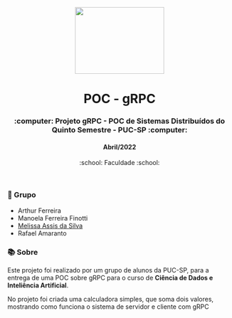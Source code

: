<p align="center">
  <img src=https://blog.postman.com/wp-content/uploads/2023/11/What-is-gRPC_.jpg" width="200" height="150">
</p>

<h1 align="center">POC - gRPC</h1>

<h3 align="center">:computer: Projeto gRPC - POC de Sistemas Distribuídos do Quinto Semestre - PUC-SP :computer: </h3>
<h4 align="center">Abril/2022</h4>
<p align='center'> :school: Faculdade :school: </p>
 
  </br>

### :dancers: Grupo
- Arthur Ferreira
- Manoela Ferreira Finotti
- [Melissa Assis da Silva](https://github.com/melassiss)
- Rafael Amaranto
  
### :books: Sobre
Este projeto foi realizado por um grupo de alunos da PUC-SP, para a entrega de uma POC sobre gRPC para o curso de **Ciência de Dados e Inteliência Artificial**.

No projeto foi criada uma calculadora simples, que soma dois valores, mostrando como funciona o sistema de servidor e cliente com gRPC
